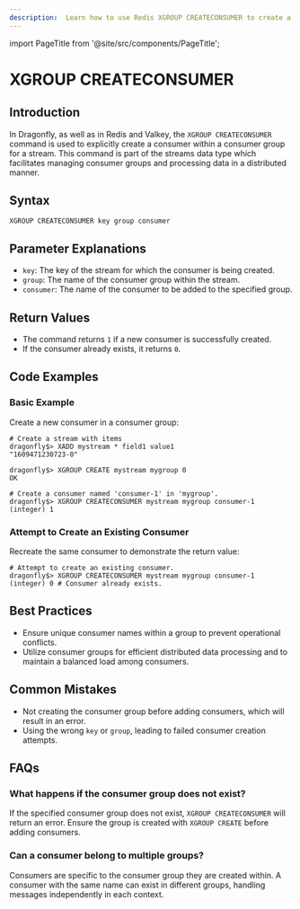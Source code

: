 ```yaml
---
description:  Learn how to use Redis XGROUP CREATECONSUMER to create a new consumer in a consumer group.
---
```


import PageTitle from '@site/src/components/PageTitle';

# XGROUP CREATECONSUMER

<PageTitle title="Redis XGROUP CREATECONSUMER Command (Documentation) | Dragonfly" />

## Introduction

In Dragonfly, as well as in Redis and Valkey, the `XGROUP CREATECONSUMER` command is used to explicitly create a consumer within a consumer group for a stream.
This command is part of the streams data type which facilitates managing consumer groups and processing data in a distributed manner.

## Syntax

```shell
XGROUP CREATECONSUMER key group consumer
```

## Parameter Explanations

- `key`: The key of the stream for which the consumer is being created.
- `group`: The name of the consumer group within the stream.
- `consumer`: The name of the consumer to be added to the specified group.

## Return Values

- The command returns `1` if a new consumer is successfully created.
- If the consumer already exists, it returns `0`.

## Code Examples

### Basic Example

Create a new consumer in a consumer group:

```shell
# Create a stream with items
dragonfly$> XADD mystream * field1 value1
"1609471230723-0"

dragonfly$> XGROUP CREATE mystream mygroup 0
OK

# Create a consumer named 'consumer-1' in 'mygroup'.
dragonfly$> XGROUP CREATECONSUMER mystream mygroup consumer-1
(integer) 1
```

### Attempt to Create an Existing Consumer

Recreate the same consumer to demonstrate the return value:

```shell
# Attempt to create an existing consumer.
dragonfly$> XGROUP CREATECONSUMER mystream mygroup consumer-1
(integer) 0 # Consumer already exists.
```

## Best Practices

- Ensure unique consumer names within a group to prevent operational conflicts.
- Utilize consumer groups for efficient distributed data processing and to maintain a balanced load among consumers.

## Common Mistakes

- Not creating the consumer group before adding consumers, which will result in an error.
- Using the wrong `key` or `group`, leading to failed consumer creation attempts.

## FAQs

### What happens if the consumer group does not exist?

If the specified consumer group does not exist, `XGROUP CREATECONSUMER` will return an error. 
Ensure the group is created with `XGROUP CREATE` before adding consumers.

### Can a consumer belong to multiple groups?

Consumers are specific to the consumer group they are created within.
A consumer with the same name can exist in different groups, handling messages independently in each context.
